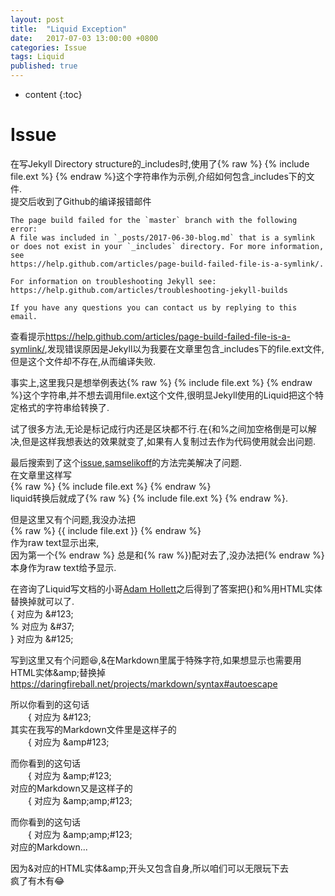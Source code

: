 ```yaml
---
layout: post
title:  "Liquid Exception"
date:   2017-07-03 13:00:00 +0800
categories: Issue
tags: Liquid
published: true
---
```


* content
{:toc}


# Issue
在写Jekyll Directory structure的_includes时,使用了{% raw %} {% include file.ext %} {% endraw %}这个字符串作为示例,介绍如何包含_includes下的文件.  
提交后收到了Github的编译报错邮件  
```
The page build failed for the `master` branch with the following error:
A file was included in `_posts/2017-06-30-blog.md` that is a symlink or does not exist in your `_includes` directory. For more information, see
https://help.github.com/articles/page-build-failed-file-is-a-symlink/.

For information on troubleshooting Jekyll see:
https://help.github.com/articles/troubleshooting-jekyll-builds

If you have any questions you can contact us by replying to this email.
```
查看提示<https://help.github.com/articles/page-build-failed-file-is-a-symlink/>,发现错误原因是Jekyll以为我要在文章里包含_includes下的file.ext文件,但是这个文件却不存在,从而编译失败.  

事实上,这里我只是想举例表达{% raw %} {% include file.ext %} {% endraw %}这个字符串,并不想去调用file.ext这个文件,很明显Jekyll使用的Liquid把这个特定格式的字符串给转换了.  

试了很多方法,无论是标记成行内还是区块都不行.在{和%之间加空格倒是可以解决,但是这样我想表达的效果就变了,如果有人复制过去作为代码使用就会出问题.  

最后搜索到了这个[issue](https://github.com/imathis/octopress/issues/466),[samselikoff](https://github.com/samselikoff)的方法完美解决了问题.  
在文章里这样写  
&#123;&#37; raw &#37;&#125;
  &#123;&#37; include file.ext &#37;&#125;
&#123;&#37; endraw &#37;&#125;   
liquid转换后就成了{% raw %} {% include file.ext %} {% endraw %}.  

但是这里又有个问题,我没办法把  
&#123;&#37; raw &#37;&#125;
  &#123;&#123; include file.ext &#125;&#125;
&#123;&#37; endraw &#37;&#125;  
作为raw text显示出来,  
因为第一个&#123;&#37; endraw &#37;&#125;
总是和&#123;&#37; raw &#37;&#125;)配对去了,没办法把&#123;&#37; endraw &#37;&#125;本身作为raw text给予显示.  

在咨询了Liquid写文档的小哥[Adam Hollett](https://github.com/admhlt)之后得到了答案把{}和%用HTML实体替换掉就可以了.  
{ 对应为 &amp;#123;  
% 对应为 &amp;#37;  
} 对应为 &amp;#125;  

写到这里又有个问题:laughing:,&amp;在Markdown里属于特殊字符,如果想显示也需要用HTML实体&amp;amp;替换掉<https://daringfireball.net/projects/markdown/syntax#autoescape>  

所以你看到的这句话  
&#8195;&#8195;{ 对应为 &amp;#123;  
其实在我写的Markdown文件里是这样子的  
&#8195;&#8195;{ 对应为 &amp;amp#123;

而你看到的这句话  
&#8195;&#8195;{ 对应为 &amp;amp;#123;  
对应的Markdown又是这样子的  
&#8195;&#8195;{ 对应为 &amp;amp;amp;#123;  

而你看到的这句话  
&#8195;&#8195;{ 对应为 &amp;amp;amp;#123;  
对应的Markdown...  

因为&amp;对应的HTML实体&amp;amp;开头又包含自身,所以咱们可以无限玩下去  
疯了有木有:joy:
